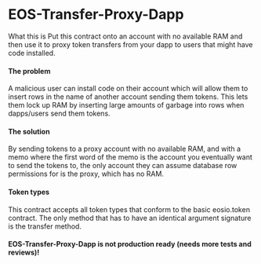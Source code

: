 # EOS-Transfer-Proxy-Dapp
What this is
Put this contract onto an account with no available RAM and then use it to proxy token transfers from your dapp to users that might have code installed.

#### The problem
A malicious user can install code on their account which will allow them to insert rows in the name of another account sending them tokens. This lets them lock up RAM by inserting large amounts of garbage into rows when dapps/users send them tokens.

#### The solution
By sending tokens to a proxy account with no available RAM, and with a memo where the first word of the memo is the account you eventually want to send the tokens to, the only account they can assume database row permissions for is the proxy, which has no RAM.

#### Token types
This contract accepts all token types that conform to the basic eosio.token contract. The only method that has to have an identical argument signature is the transfer method.

#### EOS-Transfer-Proxy-Dapp is not production ready (needs more tests and reviews)!
